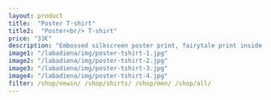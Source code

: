 ```yaml
---
layout: product
title:  "Poster T-shirt"
title2:  "Poster<br/> T-shirt"
price: "33€"
description: "Embossed silkscreen poster print, fairytale print inside, split hem."
image1: "/labadiena/img/poster-tshirt-1.jpg"
image2: "/labadiena/img/poster-tshirt-2.jpg"
image3: "/labadiena/img/poster-tshirt-3.jpg"
image4: "/labadiena/img/poster-tshirt-4.jpg"
filter: /shop/newin/ /shop/shirts/ /shop/men/ /shop/all/
---
```

